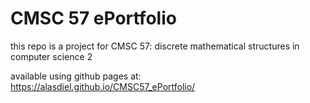 # CMSC 57 ePortfolio

this repo is a project for CMSC 57: discrete mathematical structures in computer science 2

available using github pages at:
https://alasdiel.github.io/CMSC57_ePortfolio/